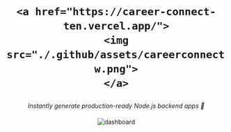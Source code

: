 <h1 align="center">
    
    <a href="https://career-connect-ten.vercel.app/">
    <img src="./.github/assets/careerconnect-w.png">
    </a>
</h1>

<p align="center">
  <i align="center">Instantly generate production-ready Node.js backend apps 🚀</i>
</p>

<h4 align="center">
  
</h4>

<p align="center">
    <img src="https://github.com/Arnab-Afk/CareerConnect/.github/overview.png" alt="dashboard"/>
</p>
